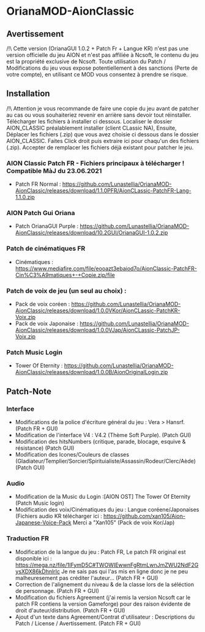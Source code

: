 # OrianaMOD-AionClassic
## Avertissement

/!\ Cette version (OrianaGUI 1.0.2 + Patch Fr + Langue KR) n'est pas une version officielle du jeu AION et n'est pas affiliée à Ncsoft,
le contenu du jeu est la propriété exclusive de Ncsoft.
Toute utilisation du Patch / Modifications du jeu vous expose potentiellement à des sanctions (Perte de votre compte),
en utilisant ce MOD vous consentez à prendre se risque.

## Installation

/!\ Attention je vous recommande de faire une copie du jeu avant de patcher au cas ou vous souhaiteriez revenir en arrière sans devoir tout réinstaller.
Télécharger les fichiers à installer ci dessous. 
Localiser le dossier AION_CLASSIC préalablement installer (client CLassic NA),
Ensuite, Déplacer les fichiers (.zip) que vous avez choisie ci dessous dans le dossier AION_CLASSIC.
Faites Click droit puis extraire ici pour chaqu'un des fichiers (.zip). Accepter de remplacer les fichiers déjà existant pour patcher le jeu.

### AION Classic Patch FR - Fichiers principaux à télécharger ! Compatible MàJ du 23.06.2021
* Patch FR Normal : https://github.com/Lunastellia/OrianaMOD-AionClassic/releases/download/1.1.0PFR/AionCLassic-PatchFR-Lang-1.1.0.zip

### AION Patch Gui Oriana
* Patch OrianaGUI Purple : https://github.com/Lunastellia/OrianaMOD-AionClassic/releases/download/10.2GUI/OrianaGUI-1.0.2.zip

### Patch de cinématiques FR 
* Cinématiques : https://www.mediafire.com/file/eooazt3ebaiod7o/AionClassic-PatchFR-Cin%C3%A9matiques+-+Copie.zip/file

### Patch de voix de jeu (un seul au choix) :
* Pack de voix coréen : https://github.com/Lunastellia/OrianaMOD-AionClassic/releases/download/1.0.0VKor/AionCLassic-PatchKR-Voix.zip
* Pack de voix Japonaise : https://github.com/Lunastellia/OrianaMOD-AionClassic/releases/download/1.0.0VJap/AionCLassic-PatchJP-Voix.zip

### Patch Music Login
* Tower Of Eternity :  https://github.com/Lunastellia/OrianaMOD-AionClassic/releases/download/1.0.0B/AionOriginalLogin.zip





## Patch-Note 
### Interface
* Modifications de la police d'écriture général du jeu : Vera > Hansrf. (Patch FR + GUI)
* Modification de l'interface V4 : V4.2 (Thème Soft Purple). (Patch GUI)
* Modification des hitsNumbers (critique, parade, blocage, esquive & résistance) (Patch GUI)
* Modification des Icones/Couleurs de classes (Gladiateur/Templier/Sorcier/Spirituialiste/Assassin/Rodeur/Clerc/Aède) (Patch GUI)


### Audio
* Modification de la Music du Login :[AION OST] The Tower Of Eternity (Patch Music login)
* Modification des voix/Cinématiques du jeu : Langue coréene/Japonaises (Fichiers audio KR télécharger ici : https://github.com/xan105/Aion-Japanese-Voice-Pack Merci a "Xan105" (Pack de voix Kor/Jap)

### Traduction FR

* Modification de la langue du jeu : Patch FR, Le patch FR original est disponible ici : https://mega.nz/file/1IFymD5C#TWOWIEwwnFgRtmLwnJmZWU2NdF2GysXDX86kDhnlrIc Je ne sais pas qui l'as mis en ligne donc je ne peu malheuresement pas créditer l'auteur... (Patch FR + GUI)
* Correction de l'alignement du niveau & de la classe lors de la séléction de personnage. (Patch FR + GUI)
* Modification du fichiers Agreement (j'ai remis la version Ncsoft car le patch FR contiens la version Gameforge) pour des raison évidente de droit d'auteur/distribution. (Patch FR + GUI)
* Ajout d'un texte dans Agreement/Contrat d'utilisateur : Descriptions du Patch / License / Avertissement. (Patch FR + GUI)

